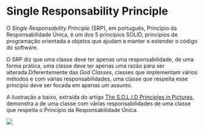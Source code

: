 # Single Responsability Principle

O _Single Responsability Principle_ (SRP), em português, Princípio da Responsabilidade Única, é um dos 5 princípios SOLID, princípios de programação orientada a objetos que ajudam a manter e estender o código do software. 

O SRP diz que uma classe deve ter apenas uma responsabilidade, de uma forma prática, uma classe deve ter apenas uma razão para ser alterada.Diferentemente das _God Classes_, classes que implementam vários métodos e com várias responsabilidades, uma classe que respeita esse princípio deve ser focada em apenas um assunto.

A ilustração a baixo, extraída do artigo [The S.O.L.I.D Principles in Pictures](https://medium.com/backticks-tildes/the-s-o-l-i-d-principles-in-pictures-b34ce2f1e898), demonstra a de uma classe com várias responsabilidades de uma classe que respeita o Princípio da Responsabilidade Única.

![](https://miro.medium.com/max/1000/1*P3oONz9Da3Tc1w97fMV73Q.png)




